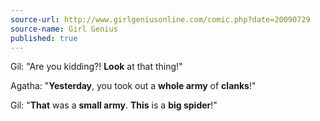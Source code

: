 ```yaml
---
source-url: http://www.girlgeniusonline.com/comic.php?date=20090729
source-name: Girl Genius
published: true
---
```


<p>Gil: "Are you kidding?! <strong>Look</strong> at that thing!"</p>

<p>Agatha: "<strong>Yesterday</strong>, you took out a <strong>whole army</strong> of <strong>clanks</strong>!"</p>

<p>Gil: "<strong>That</strong> was a <strong>small army</strong>. <strong>This</strong> is a <strong>big spider</strong>!"</p>


